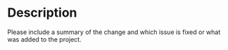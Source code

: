 # Description

Please include a summary of the change and which issue is fixed or what was added to the project.
